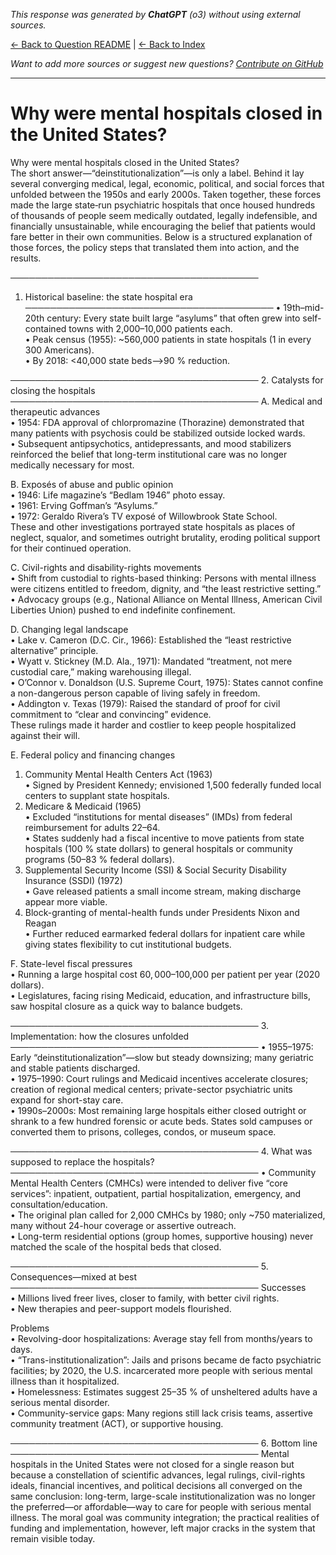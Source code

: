 <!-- 
Generated by: chatgpt
Model: o3
Prompt type: default
Generated at: 2025-06-10T22:56:17.343918
-->

*This response was generated by **ChatGPT** (o3) without using external sources.*

[← Back to Question README](README.md) | [← Back to Index](../README.md)

*Want to add more sources or suggest new questions? [Contribute on GitHub](https://github.com/justinwest/SuggestedSources)*

---

# Why were mental hospitals closed in the United States?

Why were mental hospitals closed in the United States?  
The short answer—“deinstitutionalization”—is only a label.  Behind it lay several converging medical, legal, economic, political, and social forces that unfolded between the 1950s and early 2000s.  Taken together, these forces made the large state‐run psychiatric hospitals that once housed hundreds of thousands of people seem medically outdated, legally indefensible, and financially unsustainable, while encouraging the belief that patients would fare better in their own communities.  Below is a structured explanation of those forces, the policy steps that translated them into action, and the results.

────────────────────────────────────────
1.  Historical baseline: the state hospital era
────────────────────────────────────────
•  19th–mid-20th century: Every state built large “asylums” that often grew into self-contained towns with 2,000–10,000 patients each.  
•  Peak census (1955): ~560,000 patients in state hospitals (1 in every 300 Americans).  
•  By 2018: <40,000 state beds—>90 % reduction.

────────────────────────────────────────
2.  Catalysts for closing the hospitals
────────────────────────────────────────
A.  Medical and therapeutic advances  
   •  1954: FDA approval of chlorpromazine (Thorazine) demonstrated that many patients with psychosis could be stabilized outside locked wards.  
   •  Subsequent antipsychotics, antidepressants, and mood stabilizers reinforced the belief that long-term institutional care was no longer medically necessary for most.

B.  Exposés of abuse and public opinion  
   •  1946: Life magazine’s “Bedlam 1946” photo essay.  
   •  1961: Erving Goffman’s “Asylums.”  
   •  1972: Geraldo Rivera’s TV exposé of Willowbrook State School.  
   These and other investigations portrayed state hospitals as places of neglect, squalor, and sometimes outright brutality, eroding political support for their continued operation.

C.  Civil-rights and disability-rights movements  
   •  Shift from custodial to rights-based thinking: Persons with mental illness were citizens entitled to freedom, dignity, and “the least restrictive setting.”  
   •  Advocacy groups (e.g., National Alliance on Mental Illness, American Civil Liberties Union) pushed to end indefinite confinement.

D.  Changing legal landscape  
   •  Lake v. Cameron (D.C. Cir., 1966): Established the “least restrictive alternative” principle.  
   •  Wyatt v. Stickney (M.D. Ala., 1971): Mandated “treatment, not mere custodial care,” making warehousing illegal.  
   •  O’Connor v. Donaldson (U.S. Supreme Court, 1975): States cannot confine a non-dangerous person capable of living safely in freedom.  
   •  Addington v. Texas (1979): Raised the standard of proof for civil commitment to “clear and convincing” evidence.  
   These rulings made it harder and costlier to keep people hospitalized against their will.

E.  Federal policy and financing changes  
   1. Community Mental Health Centers Act (1963)  
      •  Signed by President Kennedy; envisioned 1,500 federally funded local centers to supplant state hospitals.  
   2. Medicare & Medicaid (1965)  
      •  Excluded “institutions for mental diseases” (IMDs) from federal reimbursement for adults 22–64.  
      •  States suddenly had a fiscal incentive to move patients from state hospitals (100 % state dollars) to general hospitals or community programs (50–83 % federal dollars).  
   3. Supplemental Security Income (SSI) & Social Security Disability Insurance (SSDI) (1972)  
      •  Gave released patients a small income stream, making discharge appear more viable.  
   4. Block-granting of mental-health funds under Presidents Nixon and Reagan  
      •  Further reduced earmarked federal dollars for inpatient care while giving states flexibility to cut institutional budgets.

F.  State-level fiscal pressures  
   •  Running a large hospital cost $60,000–$100,000 per patient per year (2020 dollars).  
   •  Legislatures, facing rising Medicaid, education, and infrastructure bills, saw hospital closure as a quick way to balance budgets.

────────────────────────────────────────
3.  Implementation: how the closures unfolded
────────────────────────────────────────
•  1955–1975: Early “deinstitutionalization”—slow but steady downsizing; many geriatric and stable patients discharged.  
•  1975–1990: Court rulings and Medicaid incentives accelerate closures; creation of regional medical centers; private-sector psychiatric units expand for short-stay care.  
•  1990s–2000s: Most remaining large hospitals either closed outright or shrank to a few hundred forensic or acute beds.  States sold campuses or converted them to prisons, colleges, condos, or museum space.

────────────────────────────────────────
4.  What was supposed to replace the hospitals?
────────────────────────────────────────
•  Community Mental Health Centers (CMHCs) were intended to deliver five “core services”: inpatient, outpatient, partial hospitalization, emergency, and consultation/education.  
•  The original plan called for 2,000 CMHCs by 1980; only ~750 materialized, many without 24-hour coverage or assertive outreach.  
•  Long-term residential options (group homes, supportive housing) never matched the scale of the hospital beds that closed.

────────────────────────────────────────
5.  Consequences—mixed at best
────────────────────────────────────────
Successes  
   •  Millions lived freer lives, closer to family, with better civil rights.  
   •  New therapies and peer-support models flourished.

Problems  
   •  Revolving-door hospitalizations: Average stay fell from months/years to days.  
   •  “Trans-institutionalization”: Jails and prisons became de facto psychiatric facilities; by 2020, the U.S. incarcerated more people with serious mental illness than it hospitalized.  
   •  Homelessness: Estimates suggest 25–35 % of unsheltered adults have a serious mental disorder.  
   •  Community-service gaps: Many regions still lack crisis teams, assertive community treatment (ACT), or supportive housing.

────────────────────────────────────────
6.  Bottom line
────────────────────────────────────────
Mental hospitals in the United States were not closed for a single reason but because a constellation of scientific advances, legal rulings, civil-rights ideals, financial incentives, and political decisions all converged on the same conclusion: long-term, large-scale institutionalization was no longer the preferred—or affordable—way to care for people with serious mental illness.  The moral goal was community integration; the practical realities of funding and implementation, however, left major cracks in the system that remain visible today.